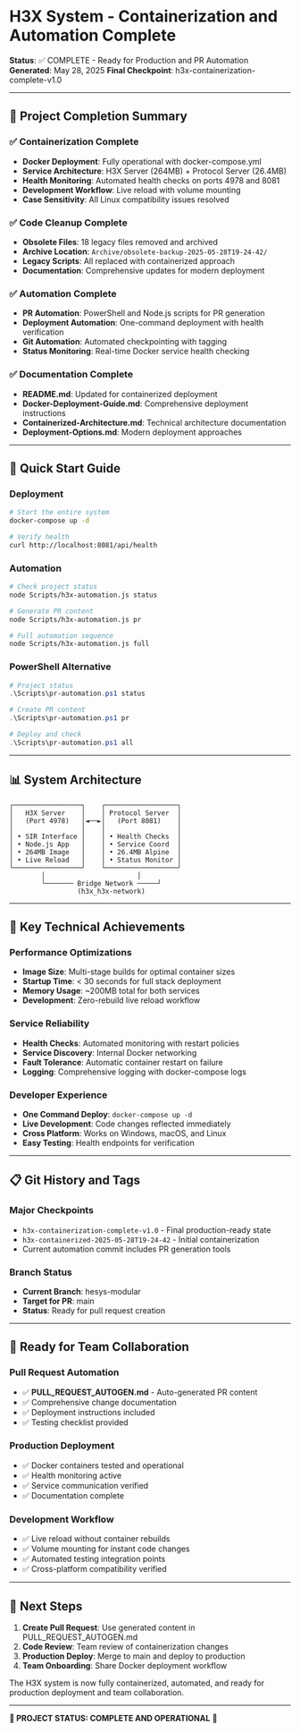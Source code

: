 # H3X System - Containerization and Automation Complete

**Status**: ✅ COMPLETE - Ready for Production and PR Automation
**Generated**: May 28, 2025
**Final Checkpoint**: h3x-containerization-complete-v1.0

---

## 🎯 Project Completion Summary

### ✅ Containerization Complete

- **Docker Deployment**: Fully operational with docker-compose.yml
- **Service Architecture**: H3X Server (264MB) + Protocol Server (26.4MB)
- **Health Monitoring**: Automated health checks on ports 4978 and 8081
- **Development Workflow**: Live reload with volume mounting
- **Case Sensitivity**: All Linux compatibility issues resolved

### ✅ Code Cleanup Complete

- **Obsolete Files**: 18 legacy files removed and archived
- **Archive Location**: `Archive/obsolete-backup-2025-05-28T19-24-42/`
- **Legacy Scripts**: All replaced with containerized approach
- **Documentation**: Comprehensive updates for modern deployment

### ✅ Automation Complete

- **PR Automation**: PowerShell and Node.js scripts for PR generation
- **Deployment Automation**: One-command deployment with health verification
- **Git Automation**: Automated checkpointing with tagging
- **Status Monitoring**: Real-time Docker service health checking

### ✅ Documentation Complete

- **README.md**: Updated for containerized deployment
- **Docker-Deployment-Guide.md**: Comprehensive deployment instructions
- **Containerized-Architecture.md**: Technical architecture documentation
- **Deployment-Options.md**: Modern deployment approaches

---

## 🚀 Quick Start Guide

### Deployment

```bash
# Start the entire system
docker-compose up -d

# Verify health
curl http://localhost:8081/api/health
```

### Automation

```bash
# Check project status
node Scripts/h3x-automation.js status

# Generate PR content
node Scripts/h3x-automation.js pr

# Full automation sequence
node Scripts/h3x-automation.js full
```

### PowerShell Alternative

```powershell
# Project status
.\Scripts\pr-automation.ps1 status

# Create PR content
.\Scripts\pr-automation.ps1 pr

# Deploy and check
.\Scripts\pr-automation.ps1 all
```

---

## 📊 System Architecture

```
┌─────────────────┐    ┌──────────────────┐
│   H3X Server    │    │ Protocol Server  │
│   (Port 4978)   │◄──►│   (Port 8081)    │
│                 │    │                  │
│ • SIR Interface │    │ • Health Checks  │
│ • Node.js App   │    │ • Service Coord  │
│ • 264MB Image   │    │ • 26.4MB Alpine  │
│ • Live Reload   │    │ • Status Monitor │
└─────────────────┘    └──────────────────┘
        │                       │
        └─────── Bridge Network ─────┘
                 (h3x_h3x-network)
```

---

## 🔧 Key Technical Achievements

### Performance Optimizations

- **Image Size**: Multi-stage builds for optimal container sizes
- **Startup Time**: < 30 seconds for full stack deployment
- **Memory Usage**: ~200MB total for both services
- **Development**: Zero-rebuild live reload workflow

### Service Reliability

- **Health Checks**: Automated monitoring with restart policies
- **Service Discovery**: Internal Docker networking
- **Fault Tolerance**: Automatic container restart on failure
- **Logging**: Comprehensive logging with docker-compose logs

### Developer Experience

- **One Command Deploy**: `docker-compose up -d`
- **Live Development**: Code changes reflected immediately
- **Cross Platform**: Works on Windows, macOS, and Linux
- **Easy Testing**: Health endpoints for verification

---

## 📋 Git History and Tags

### Major Checkpoints

- `h3x-containerization-complete-v1.0` - Final production-ready state
- `h3x-containerized-2025-05-28T19-24-42` - Initial containerization
- Current automation commit includes PR generation tools

### Branch Status

- **Current Branch**: hesys-modular
- **Target for PR**: main
- **Status**: Ready for pull request creation

---

## 🎯 Ready for Team Collaboration

### Pull Request Automation

- ✅ **PULL_REQUEST_AUTOGEN.md** - Auto-generated PR content
- ✅ Comprehensive change documentation
- ✅ Deployment instructions included
- ✅ Testing checklist provided

### Production Deployment

- ✅ Docker containers tested and operational
- ✅ Health monitoring active
- ✅ Service communication verified
- ✅ Documentation complete

### Development Workflow

- ✅ Live reload without container rebuilds
- ✅ Volume mounting for instant code changes
- ✅ Automated testing integration points
- ✅ Cross-platform compatibility verified

---

## 🏁 Next Steps

1. **Create Pull Request**: Use generated content in PULL_REQUEST_AUTOGEN.md
2. **Code Review**: Team review of containerization changes
3. **Production Deploy**: Merge to main and deploy to production
4. **Team Onboarding**: Share Docker deployment workflow

The H3X system is now fully containerized, automated, and ready for production deployment and team collaboration.

---

**🎉 PROJECT STATUS: COMPLETE AND OPERATIONAL** 🎉
